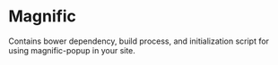 Magnific
========

Contains bower dependency, build process, and initialization script for using magnific-popup in your site.

